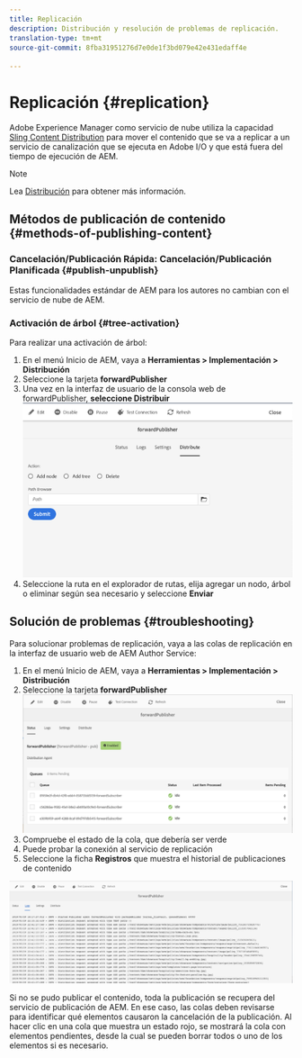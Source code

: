 ```yaml
---
title: Replicación
description: Distribución y resolución de problemas de replicación.
translation-type: tm+mt
source-git-commit: 8fba31951276d7e0de1f3bd079e42e431edaff4e

---
```



# Replicación {#replication}

Adobe Experience Manager como servicio de nube utiliza la capacidad [Sling Content Distribution](https://sling.apache.org/documentation/bundles/content-distribution.html) para mover el contenido que se va a replicar a un servicio de canalización que se ejecuta en Adobe I/O y que está fuera del tiempo de ejecución de AEM.

>[!NOTE]
>
> Lea [Distribución](/help/core-concepts/architecture.md#content-distribution) para obtener más información.

## Métodos de publicación de contenido {#methods-of-publishing-content}

### Cancelación/Publicación Rápida: Cancelación/Publicación Planificada {#publish-unpublish}

Estas funcionalidades estándar de AEM para los autores no cambian con el servicio de nube de AEM.

### Activación de árbol {#tree-activation}

Para realizar una activación de árbol:

1. En el menú Inicio de AEM, vaya a **Herramientas > Implementación > Distribución**
2. Seleccione la tarjeta **forwardPublisher**
3. Una vez en la interfaz de usuario de la consola web de forwardPublisher, **seleccione Distribuir**
   ![](assets/distribute.png "DistribuirDistribuir")
4. Seleccione la ruta en el explorador de rutas, elija agregar un nodo, árbol o eliminar según sea necesario y seleccione **Enviar**

## Solución de problemas {#troubleshooting}

Para solucionar problemas de replicación, vaya a las colas de replicación en la interfaz de usuario web de AEM Author Service:

1. En el menú Inicio de AEM, vaya a **Herramientas > Implementación > Distribución**
2. Seleccione la tarjeta **forwardPublisher**
   ![](assets/status.png "StatusStatus")
3. Compruebe el estado de la cola, que debería ser verde
4. Puede probar la conexión al servicio de replicación
5. Seleccione la ficha **Registros** que muestra el historial de publicaciones de contenido

![](assets/logs.png "LogsLogs")

Si no se pudo publicar el contenido, toda la publicación se recupera del servicio de publicación de AEM.
En ese caso, las colas deben revisarse para identificar qué elementos causaron la cancelación de la publicación. Al hacer clic en una cola que muestra un estado rojo, se mostrará la cola con elementos pendientes, desde la cual se pueden borrar todos o uno de los elementos si es necesario.
